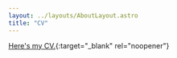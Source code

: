 ```yaml
---
layout: ../layouts/AboutLayout.astro
title: "CV"
---
```

[Here's my CV.](../../public/CV_Elouan_GARDES.pdf){:target="_blank" rel="noopener"}